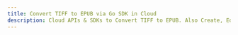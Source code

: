 ---title: Convert TIFF to EPUB via Go SDK in Clouddescription: Cloud APIs & SDKs to Convert TIFF to EPUB. Also Create, Edit & Render Microsoft Word & OpenOffice documents in the Cloud.---